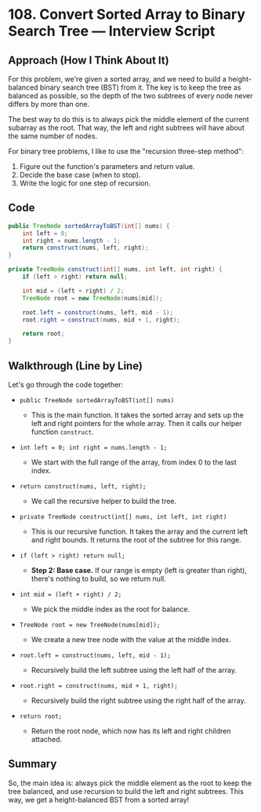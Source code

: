 # 108. Convert Sorted Array to Binary Search Tree — Interview Script

## Approach (How I Think About It)

For this problem, we're given a sorted array, and we need to build a height-balanced binary search tree (BST) from it. The key is to keep the tree as balanced as possible, so the depth of the two subtrees of every node never differs by more than one.

The best way to do this is to always pick the middle element of the current subarray as the root. That way, the left and right subtrees will have about the same number of nodes.

For binary tree problems, I like to use the "recursion three-step method":
1. Figure out the function's parameters and return value.
2. Decide the base case (when to stop).
3. Write the logic for one step of recursion.

## Code

```java
public TreeNode sortedArrayToBST(int[] nums) {
    int left = 0;
    int right = nums.length - 1;
    return construct(nums, left, right);
}

private TreeNode construct(int[] nums, int left, int right) {
    if (left > right) return null;

    int mid = (left + right) / 2;
    TreeNode root = new TreeNode(nums[mid]);

    root.left = construct(nums, left, mid - 1);
    root.right = construct(nums, mid + 1, right);

    return root;
}
```

## Walkthrough (Line by Line)

Let's go through the code together:

- `public TreeNode sortedArrayToBST(int[] nums)`
    - This is the main function. It takes the sorted array and sets up the left and right pointers for the whole array. Then it calls our helper function `construct`.

- `int left = 0; int right = nums.length - 1;`
    - We start with the full range of the array, from index 0 to the last index.

- `return construct(nums, left, right);`
    - We call the recursive helper to build the tree.

- `private TreeNode construct(int[] nums, int left, int right)`
    - This is our recursive function. It takes the array and the current left and right bounds. It returns the root of the subtree for this range.

- `if (left > right) return null;`
    - **Step 2: Base case.** If our range is empty (left is greater than right), there's nothing to build, so we return null.

- `int mid = (left + right) / 2;`
    - We pick the middle index as the root for balance.

- `TreeNode root = new TreeNode(nums[mid]);`
    - We create a new tree node with the value at the middle index.

- `root.left = construct(nums, left, mid - 1);`
    - Recursively build the left subtree using the left half of the array.

- `root.right = construct(nums, mid + 1, right);`
    - Recursively build the right subtree using the right half of the array.

- `return root;`
    - Return the root node, which now has its left and right children attached.

## Summary

So, the main idea is: always pick the middle element as the root to keep the tree balanced, and use recursion to build the left and right subtrees. This way, we get a height-balanced BST from a sorted array!

